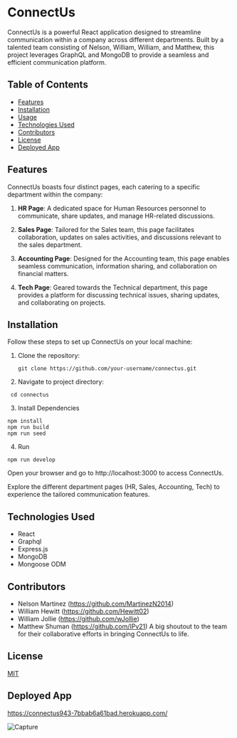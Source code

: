# ConnectUs

ConnectUs is a powerful React application designed to streamline communication within a company across different departments. Built by a talented team consisting of Nelson, William, William, and Matthew, this project leverages GraphQL and MongoDB to provide a seamless and efficient communication platform.

## Table of Contents

- [Features](#features)
- [Installation](#installation)
- [Usage](#usage)
- [Technologies Used](#technologies-used)
- [Contributors](#contributors)
- [License](#license)
- [Deployed App](#deployed-app)
## Features

ConnectUs boasts four distinct pages, each catering to a specific department within the company:

1. **HR Page**: A dedicated space for Human Resources personnel to communicate, share updates, and manage HR-related discussions.

2. **Sales Page**: Tailored for the Sales team, this page facilitates collaboration, updates on sales activities, and discussions relevant to the sales department.

3. **Accounting Page**: Designed for the Accounting team, this page enables seamless communication, information sharing, and collaboration on financial matters.

4. **Tech Page**: Geared towards the Technical department, this page provides a platform for discussing technical issues, sharing updates, and collaborating on projects.
## Installation

Follow these steps to set up ConnectUs on your local machine:

1. Clone the repository:

   ```
   git clone https://github.com/your-username/connectus.git
   ```

2. Navigate to project directory:

  ```
   cd connectus
```
3. Install Dependencies

```
npm install
npm run build
npm run seed
```
4. Run
```
npm run develop
```
Open your browser and go to http://localhost:3000 to access ConnectUs.

Explore the different department pages (HR, Sales, Accounting, Tech) to experience the tailored communication features.

## Technologies Used
- React
- Graphql
- Express.js
- MongoDB
- Mongoose ODM

## Contributors
- Nelson Martinez (https://github.com/MartinezN2014)
- William Hewitt (https://github.com/Hewitt02)
- William Jollie (https://github.com/wJollie)
- Matthew Shuman (https://github.com/IPv21)
A big shoutout to the team for their collaborative efforts in bringing ConnectUs to life.
## License

[MIT](https://choosealicense.com/licenses/mit/)


## Deployed App


https://connectus943-7bbab6a61bad.herokuapp.com/

![Capture](https://github.com/wJollie/ConnectUs/assets/61369939/9c763df7-5f8c-47fa-841b-3cefe6f2aafa)
